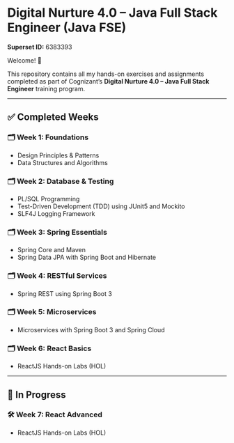 


# Digital Nurture 4.0 – Java Full Stack Engineer (Java FSE)

**Superset ID:** 6383393

Welcome! 👋

This repository contains all my hands-on exercises and assignments completed as part of Cognizant’s **Digital Nurture 4.0 – Java Full Stack Engineer** training program.

---

## ✅ Completed Weeks

### 🗂 Week 1: Foundations

* Design Principles & Patterns
* Data Structures and Algorithms

### 🗂 Week 2: Database & Testing

* PL/SQL Programming
* Test-Driven Development (TDD) using JUnit5 and Mockito
* SLF4J Logging Framework

### 🗂 Week 3: Spring Essentials

* Spring Core and Maven
* Spring Data JPA with Spring Boot and Hibernate

### 🗂 Week 4: RESTful Services

* Spring REST using Spring Boot 3

### 🗂 Week 5: Microservices

* Microservices with Spring Boot 3 and Spring Cloud

### 🗂 Week 6: React Basics

* ReactJS Hands-on Labs (HOL)

---

## 🔧 In Progress

### 🛠 Week 7: React Advanced

* ReactJS Hands-on Labs (HOL)

